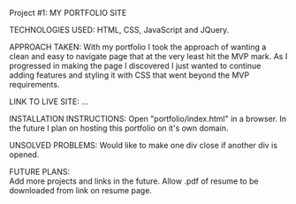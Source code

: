 Project #1: 
MY PORTFOLIO SITE   

TECHNOLOGIES USED:
HTML, CSS, JavaScript and JQuery.

APPROACH TAKEN:
With my portfolio I took the approach of wanting a clean and easy to navigate page that at the very least hit the MVP mark. As I progressed in making the page I discovered I just wanted to continue adding features and styling it with CSS that went beyond the MVP requirements. 

LINK TO LIVE SITE:
...

INSTALLATION INSTRUCTIONS:
Open "portfolio/index.html" in a browser.
In the future I plan on hosting this portfolio on it's own domain.

UNSOLVED PROBLEMS:
Would like to make one div close if another div is opened.

FUTURE PLANS:    
Add more projects and links in the future.
Allow .pdf of resume to be downloaded from link on resume page.